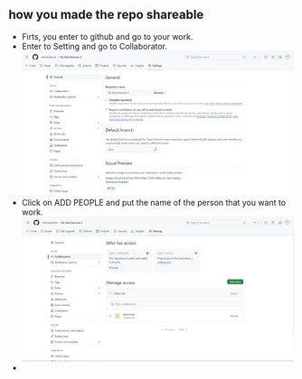 ## how you made the repo shareable
- Firts, you enter to github and go to your work.
- Enter to Setting and go to Collaborator.
![Alt text](image.png)
- Click on ADD PEOPLE and put the name of the person that you want to work.
![Alt text](image-1.png)
- 
